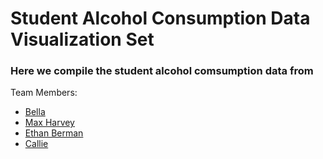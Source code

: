 # Student Alcohol Consumption Data Visualization Set

### Here we compile the student alcohol comsumption data from

Team Members:
* [Bella](bella)
* [Max Harvey](Max)
* [Ethan Berman](ethan)
* [Callie](callie)

